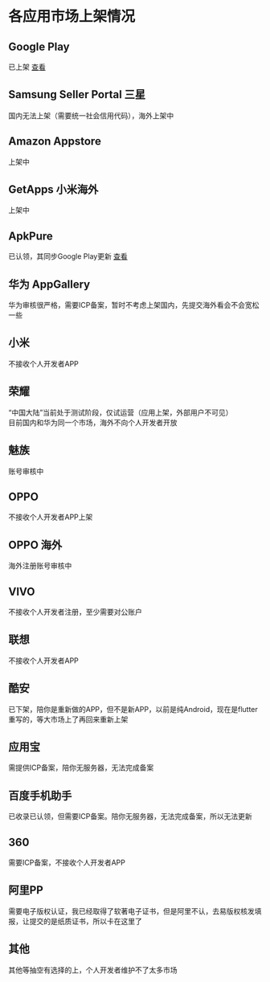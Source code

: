 # 各应用市场上架情况


## Google Play
  已上架 [查看](https://play.google.com/store/apps/details?id=com.zhao.withu)

## Samsung Seller Portal 三星
  国内无法上架（需要统一社会信用代码），海外上架中

## Amazon Appstore
  上架中

## GetApps 小米海外
  上架中
  
## ApkPure
  已认领，其同步Google Play更新 [查看](https://apkpure.com/bene/com.zhao.withu)

## 华为 AppGallery
  华为审核很严格，需要ICP备案，暂时不考虑上架国内，先提交海外看会不会宽松一些

## 小米
  不接收个人开发者APP

## 荣耀 
  “中国大陆”当前处于测试阶段，仅试运营（应用上架，外部用户不可见）  
  目前国内和华为同一个市场，海外不向个人开发者开放

## 魅族
  账号审核中
  
## OPPO
  不接收个人开发者APP上架

## OPPO 海外
  海外注册账号审核中

## VIVO
  不接收个人开发者注册，至少需要对公账户

## 联想
  不接收个人开发者APP

## 酷安
  已下架，陪你是重新做的APP，但不是新APP，以前是纯Android，现在是flutter重写的，等大市场上了再回来重新上架
  
## 应用宝
  需提供ICP备案，陪你无服务器，无法完成备案

## 百度手机助手
  已收录已认领，但需要ICP备案。陪你无服务器，无法完成备案，所以无法更新
  
## 360
  需要ICP备案，不接收个人开发者APP

## 阿里PP
  需要电子版权认证，我已经取得了软著电子证书，但是阿里不认，去易版权核发填报，让提交的是纸质证书，所以卡在这里了
  
## 其他
  其他等抽空有选择的上，个人开发者维护不了太多市场
